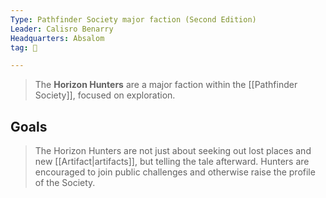 ```yaml
---
Type: Pathfinder Society major faction (Second Edition)
Leader: Calisro Benarry
Headquarters: Absalom
tag: 👥

---
```


> The **Horizon Hunters** are a major faction within the [[Pathfinder Society]], focused on exploration.


## Goals

> The Horizon Hunters are not just about seeking out lost places and new [[Artifact|artifacts]], but telling the tale afterward. Hunters are encouraged to join public challenges and otherwise raise the profile of the Society.








